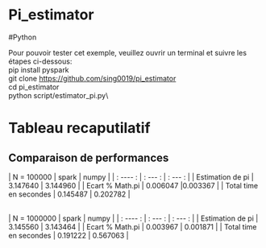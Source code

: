 # Pi_estimator
#Python

Pour pouvoir tester cet exemple, veuillez ouvrir un terminal et suivre les étapes ci-dessous:\
pip install pyspark\
git clone https://github.com/sing0019/pi_estimator \
cd pi_estimator\
python script/estimator_pi.py\

# Tableau recaputilatif 
## Comparaison de performances

| N = 100000 |	spark	| numpy |
| : ---- : | : --- : | : --- : |
| Estimation de pi |	3.147640	| 3.144960 |
| Ecart % Math.pi	| 0.006047	|0.003367 |
| Total time en secondes	| 0.145487 | 0.202782 |

<br />
| N = 1000000 |	spark	| numpy |
| : ---- : | : --- : | : --- : |
| Estimation de pi |	3.145560	| 3.143464 |
| Ecart % Math.pi	| 0.003967	| 0.001871 |
| Total time en secondes	| 0.191222 | 0.567063 |
